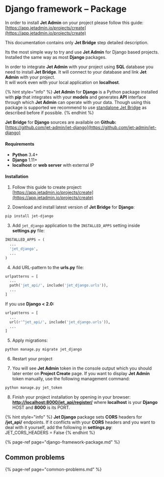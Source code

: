 # Django framework – Package

In order to install **Jet Admin** on your project please follow this guide:  
[https://app.jetadmin.io/projects/create](https://app.jetadmin.io/projects/create)

This documentation contains only **Jet Bridge** step detailed description.

Its the most simple way to try and use **Jet Admin** for Django based projects. Installed the same way as most **Django** packages.

In order to integrate **Jet Admin** with your project using **SQL** database you need to install **Jet Bridge**. It will connect to your database and link **Jet Admin** with your project.   
It will work even with your local application on **localhost**.

{% hint style="info" %}
**Jet Admin** for **Django** is a Python package installed with **pip** that integrates with your **models** and generates **API** interface through which **Jet Admin** can operate with your data. Though using this package is supported we recommend to use [standalone Jet Bridge](./#method-1-using-standalone-jet-bridge) as described before if possible.
{% endhint %}

**Jet Bridge** for **Django** sources are available on **Github:**  
[https://github.com/jet-admin/jet-django](https://github.com/jet-admin/jet-django)

#### Requirements

* **Python** 3.4+
* **Django** 1.11+
* **localhost** or **web server** with external IP

#### Installation

1. Follow this guide to create project:  
[https://app.jetadmin.io/projects/create](https://app.jetadmin.io/projects/create)

2. Download and install latest version of **Jet Bridge** for **Django**:

```bash
pip install jet-django
```

3. Add `jet_django` application to the `INSTALLED_APPS` setting inside **settings.py** file:

```python
INSTALLED_APPS = (
  ...
  'jet_django',
  ...
)
```

4. Add URL-pattern to the **urls.py** file:

```python
urlpatterns = [
  ...
  path('jet_api/', include('jet_django.urls')),
  ...
]
```

If you use **Django &lt; 2.0:**

```python
urlpatterns = [
  ...
  url(r'^jet_api/', include('jet_django.urls')),
  ...
]
```

5. Apply migrations:

```bash
python manage.py migrate jet_django
```

6. Restart your project

7. You will see **Jet Admin** token in the console output which you should later enter on **Project Create** page. If you want to display **Jet Admin** token manually, use the following management command:

```bash
python manage.py jet_token
```

8. Finish your project installation by opening in your browser: [**http://localhost:8000/jet\_api/register/**](http://localhost:8000/jet_api/register/) where **localhost** is your **Django** HOST and **8000** is its PORT. 

{% hint style="info" %}
**Jet Django** package sets **CORS** headers for **/jet\_api/** endpoints. If it conflicts with your **CORS** headers and you want to deal with it yourself, add the following in **settings.py**:   
JET\_CORS\_HEADERS = False
{% endhint %}

{% page-ref page="django-framework-package.md" %}

## Common problems

{% page-ref page="common-problems.md" %}

